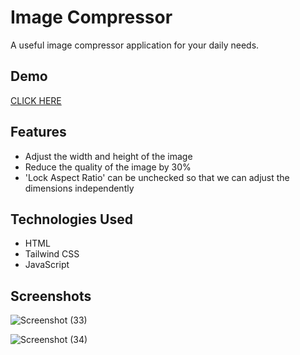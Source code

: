 
# Image Compressor

A useful image compressor application for your daily needs. 


## Demo

[CLICK HERE](https://joelvstan.github.io/Image-Compressor/ )





## Features

- Adjust the width and height of the image
- Reduce the quality of the image by 30%
- 'Lock Aspect Ratio' can be unchecked so that we can adjust the dimensions independently

## Technologies Used

- HTML
- Tailwind CSS
- JavaScript
## Screenshots

![Screenshot (33)](https://github.com/JoelVStan/Image-Compressor/assets/101164781/4c050f44-6002-4477-b938-b5cb353e750f)

![Screenshot (34)](https://github.com/JoelVStan/Image-Compressor/assets/101164781/980d1313-a25f-4e4b-b22b-fc8fddf79690)

